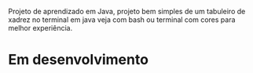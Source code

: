 Projeto de aprendizado em Java, projeto bem simples de um tabuleiro de xadrez no terminal em java veja com bash ou terminal com cores para melhor experiência.
<h1>Em desenvolvimento</h1>
